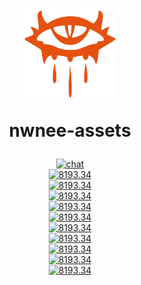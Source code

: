 

<h1 align="center">
  <img src="https://raw.githubusercontent.com/nwn-rs/.github/main/profile/assets/logo/icon.svg" width="150"/>

  nwnee-assets
</h1>

<div align="center">
    <!-- Discord -->
    <a href="https://discord.gg/VChctxJCMM">
        <img src="https://img.shields.io/discord/721439329079263232.svg?colorB=7289DA&label=Discord&logo=Discord&logoColor=7289DA&style=flat-square"
        alt="chat" />
    </a>
    </br>
    <a href="https://github.com/nwn-rs/nwnee-assets/releases/tag/release%2Fbuild8193.35">
        <img alt="8193.34" src="https://img.shields.io/github/downloads/nwn-rs/nwnee-assets/release/build8193.35/total">
    </a>
    </br>
    <a href="https://github.com/nwn-rs/nwnee-assets/releases/tag/release%2Fbuild8193.34">
        <img alt="8193.34" src="https://img.shields.io/github/downloads/nwn-rs/nwnee-assets/release/build8193.34/total">
    </a>
    </br>
    <a href="https://github.com/nwn-rs/nwnee-assets/releases/tag/release%2Fbuild8193.32">
        <img alt="8193.34" src="https://img.shields.io/github/downloads/nwn-rs/nwnee-assets/release/build8193.32/total">
    </a>
    </br>
    <a href="https://github.com/nwn-rs/nwnee-assets/releases/tag/release%2Fbuild8193.31">
        <img alt="8193.34" src="https://img.shields.io/github/downloads/nwn-rs/nwnee-assets/release/build8193.31/total">
    </a>
    </br>
    <a href="https://github.com/nwn-rs/nwnee-assets/releases/tag/release%2Fbuild8193.30">
        <img alt="8193.34" src="https://img.shields.io/github/downloads/nwn-rs/nwnee-assets/release/build8193.30/total">
    </a>
    </br>
    <a href="https://github.com/nwn-rs/nwnee-assets/releases/tag/release%2Fbuild8193.29">
        <img alt="8193.34" src="https://img.shields.io/github/downloads/nwn-rs/nwnee-assets/release/build8193.29/total">
    </a>
    </br>
    <a href="https://github.com/nwn-rs/nwnee-assets/releases/tag/release%2Fbuild8193.28">
        <img alt="8193.34" src="https://img.shields.io/github/downloads/nwn-rs/nwnee-assets/release/build8193.28/total">
    </a>
    </br>
    <a href="https://github.com/nwn-rs/nwnee-assets/releases/tag/release%2Fbuild8193.27">
        <img alt="8193.34" src="https://img.shields.io/github/downloads/nwn-rs/nwnee-assets/release/build8193.27/total">
    </a>
    </br>
    <a href="https://github.com/nwn-rs/nwnee-assets/releases/tag/release%2Fbuild8193.26">
        <img alt="8193.34" src="https://img.shields.io/github/downloads/nwn-rs/nwnee-assets/release/build8193.26/total">
    </a>
    </br>
    <a href="https://github.com/nwn-rs/nwnee-assets/releases/tag/release%2Fbuild8193.25">
        <img alt="8193.34" src="https://img.shields.io/github/downloads/nwn-rs/nwnee-assets/release/build8193.25/total">
    </a>




</div>
